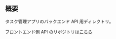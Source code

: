 ## 概要

タスク管理アプリのバックエンド API 用ディレクトリ。

フロントエンド側 API のリポジトリは[こちら](https://github.com/TokuyamaR/rtk_tasks)
